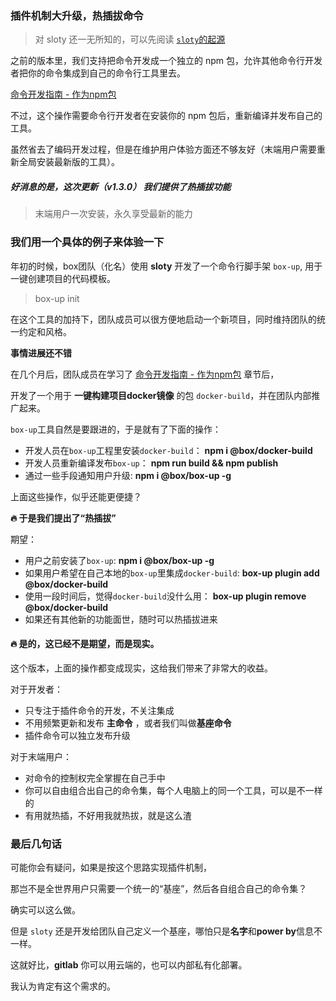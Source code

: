 ### 插件机制大升级，热插拔命令

> 对 sloty 还一无所知的，可以先阅读 [`sloty`的起源](./doc/about.md)

之前的版本里，我们支持把命令开发成一个独立的 npm 包，允许其他命令行开发者把你的命令集成到自己的命令行工具里去。

[命令开发指南 - 作为npm包](https://github.com/mohism-framework/sloty/blob/master/doc/ts/DEV_GUIDE_2.md)

不过，这个操作需要命令行开发者在安装你的 npm 包后，重新编译并发布自己的工具。

虽然省去了编码开发过程，但是在维护用户体验方面还不够友好（末端用户需要重新全局安装最新版的工具）。

##### 好消息的是，这次更新（v1.3.0） 我们提供了热插拔功能

> 末端用户一次安装，永久享受最新的能力

### 我们用一个具体的例子来体验一下

年初的时候，box团队（化名）使用 **sloty** 开发了一个命令行脚手架 `box-up`, 用于一键创建项目的代码模板。

> box-up init

在这个工具的加持下，团队成员可以很方便地启动一个新项目，同时维持团队的统一约定和风格。

**事情进展还不错**

在几个月后，团队成员在学习了 [命令开发指南 - 作为npm包](https://github.com/mohism-framework/sloty/blob/master/doc/ts/DEV_GUIDE_2.md) 章节后，

开发了一个用于 **一键构建项目docker镜像** 的包 `docker-build`，并在团队内部推广起来。

`box-up`工具自然是要跟进的，于是就有了下面的操作：

 - 开发人员在`box-up`工程里安装`docker-build`：   **npm i @box/docker-build**
 - 开发人员重新编译发布`box-up`： **npm run build && npm publish**
 - 通过一些手段通知用户升级:  **npm i @box/box-up -g**

上面这些操作，似乎还能更便捷？

**🔥 于是我们提出了“热插拔”**

期望：

 - 用户之前安装了`box-up`: **npm i @box/box-up -g**
 - 如果用户希望在自己本地的`box-up`里集成`docker-build`: **box-up plugin add @box/docker-build**
 - 使用一段时间后，觉得`docker-build`没什么用：  **box-up plugin remove @box/docker-build**
 - 如果还有其他新的功能面世，随时可以热插拔进来

#### 🔥 是的，这已经不是**期望**，而是现实。

这个版本，上面的操作都变成现实，这给我们带来了非常大的收益。

对于开发者：

  - 只专注于插件命令的开发，不关注集成
  - 不用频繁更新和发布 **主命令** ，或者我们叫做**基座命令**
  - 插件命令可以独立发布升级

对于末端用户：

  - 对命令的控制权完全掌握在自己手中
  - 你可以自由组合出自己的命令集，每个人电脑上的同一个工具，可以是不一样的
  - 有用就热插，不好用我就热拔，就是这么渣
  
### 最后几句话

可能你会有疑问，如果是按这个思路实现插件机制，

那岂不是全世界用户只需要一个统一的“基座”，然后各自组合自己的命令集？

确实可以这么做。

但是 `sloty` 还是开发给团队自己定义一个基座，哪怕只是**名字**和**power by**信息不一样。

这就好比，**gitlab** 你可以用云端的，也可以内部私有化部署。

我认为肯定有这个需求的。
